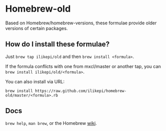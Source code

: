 Homebrew-old
============
Based on Homebrew/homebrew-versions, these formulae provide older
versions of certain packages.

How do I install these formulae?
--------------------------------
Just `brew tap ilikepi/old` and then `brew install <formula>`.

If the formula conflicts with one from mxcl/master or another tap, you
can `brew install ilikepi/old/<formula>`.

You can also install via URL:

```
brew install https://raw.github.com/ilikepi/homebrew-old/master/<formula>.rb
```

Docs
----
`brew help`, `man brew`, or the Homebrew [wiki][].

[wiki]:http://wiki.github.com/mxcl/homebrew

